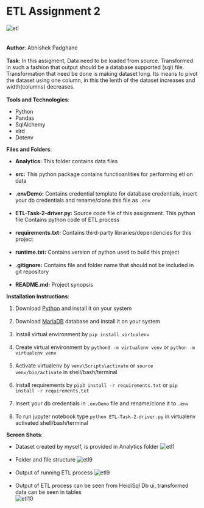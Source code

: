 # ETL Assignment 2
![etl](https://www.astera.com/wp-content/uploads/2019/10/etl.png)<br><br><br>
**Author**: Abhishek Padghane<br><br>
**Task**: In this assigment, Data need to be loaded from source. Transformed in such a fashion that output should be a database supported (sql) file. Transformation that need be done is making dataset long. Its means to pivot the dataset using one column, in this the lenth of the dataset increases and width(columns) decreases.<br><br>
**Tools and Technologies**:
* Python
* Pandas
* SqlAlchemy
* xlrd
* Dotenv

**Files and Folders**:
* **Analytics:** This folder contains data files<br><br>
* **src:** This python package contains functioanlities for performing etl on data<br><br>
* **.envDemo:** Contains credential template for database credentials, insert your db credentials and rename/clone this file as `.env`<br><br>
* **ETL-Task-2-driver.py:** Source code file of this assignment. This python file Contains python code of ETL process<br><br>
* **requirements.txt:** Contains third-party libraries/dependencies for this project<br><br>
* **runtime.txt:** Contains version of python used to build this project<br><br>
* **.gitignore:** Contains file and folder name that should not be included in git repository<br><br>
* **README.md:** Project synopsis

**Installation Instructions**:
1. Download [Python](https://www.python.org/downloads/) and install it on your system<br><br>
2. Download [MariaDB](https://mariadb.org/download/) database and install it on your system<br><br>
2. Install virtual environment by `pip install virtualenv`<br><br>
3. Create virtual environment by `python3 -m virtualenv venv` or `python -m virtualenv venv`<br><br>
4. Activate virtualenv by `venv\Scripts\activate` or `source venv/bin/activate` in shell/bash/terminal<br><br>
4. Install requirements by `pip3 install -r requirements.txt` or `pip install -r requirements.txt`<br><br>
5. Insert your db credentials in `.envDemo` file and rename/clone it to `.env`<br><br>
5. To run jupyter notebook type `python ETL-Task-2-driver.py` in virtualenv activated shell/bash/terminal

**Screen Shots**:
* Dataset created by myself, is provided in Analytics folder
![etl1](https://i.ibb.co/nmhy6yS/etl-2-3.jpg)<br><br>
* Folder and file structure
![etl9](https://i.ibb.co/qF9mdkm/etl-2-4.jpg)<br><br>
* Output of running ETL process
![etl9](https://i.ibb.co/FDpGSZN/etl-2-1.jpg)<br><br>
* Output of ETL process can be seen from HeidiSql Db ui, transformed data can be seen in tables<br>
![etl10](https://i.ibb.co/LQQxKdq/etl-2-2.jpg)